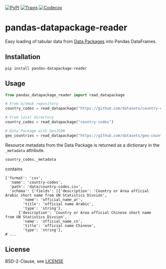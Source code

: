 [![PyPI](https://img.shields.io/pypi/v/pandas-datapackage-reader.svg)](https://pypi.python.org/pypi/pandas-datapackage-reader/)
[![Travis](https://img.shields.io/travis/rgieseke/pandas-datapackage-reader.svg)](https://travis-ci.org/rgieseke/pandas-datapackage-reader)
[![Codecov](https://img.shields.io/codecov/c/github/rgieseke/pandas-datapackage-reader.svg)](https://codecov.io/gh/rgieseke/pandas-datapackage-reader)

# pandas-datapackage-reader

Easy loading of tabular data from [Data Packages](http://frictionlessdata.io/data-packages/) into Pandas DataFrames.

## Installation

    pip install pandas-datapackage-reader

## Usage

```python
from pandas_datapackage_reader import read_datapackage

# From GitHub repository
country_codes = read_datapackage("https://github.com/datasets/country-codes")

# From local directory
country_codes = read_datapackage("country-codes")

# Data Package with GeoJSON
geo_countries = read_datapackage("https://github.com/datasets/geo-countries")
```

Resource metadata from the Data Package is returned as a dictionary in the
`_metadata` attribute.

```python
country_codes._metadata
```

contains

```
{'format': 'csv',
  'name': 'country-codes',
  'path': 'data/country-codes.csv',
  'schema': {'fields': [{'description': 'Country or Area official Arabic short name from UN Statistics Divsion',
        'name': 'official_name_ar',
        'title': 'official name Arabic',
        'type': 'string'},
      {'description': 'Country or Area official Chinese short name from UN Statistics Divsion',
        'name': 'official_name_cn',
        'title': 'official name Chinese',
        'type': 'string'},
# ...
```

## License

BSD-2-Clause, see [LICENSE](LICENSE)
